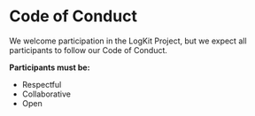 # Code of Conduct

We welcome participation in the LogKit Project, but we expect all participants to follow our Code of Conduct.

**Participants must be:**

 * Respectful
 * Collaborative
 * Open
